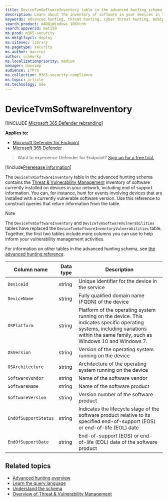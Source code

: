 ```yaml
---
title: DeviceTvmSoftwareInventory table in the advanced hunting schema
description: Learn about the inventory of software in your devices in the DeviceTvmSoftwareInventory table of the advanced hunting schema.
keywords: advanced hunting, threat hunting, cyber threat hunting, mdatp, microsoft defender atp, wdatp search, query, telemetry, schema reference, kusto, table, column, data type, description, threat & vulnerability management, TVM, device management, software, inventory, vulnerabilities, CVE ID, OS DeviceTvmSoftwareInventoryVulnerabilities
search.product: eADQiWindows 10XVcnh
search.appverid: met150
ms.prod: m365-security
ms.mktglfcycl: deploy
ms.sitesec: library
ms.pagetype: security
ms.author: maccruz
author: schmurky
ms.localizationpriority: medium
manager: dansimp
audience: ITPro
ms.collection: M365-security-compliance
ms.topic: article
ms.technology: mde
---
```


# DeviceTvmSoftwareInventory

[!INCLUDE [Microsoft 365 Defender rebranding](../../includes/microsoft-defender.md)]

**Applies to:**
- [Microsoft Defender for Endpoint](https://go.microsoft.com/fwlink/p/?linkid=2154037)
- [Microsoft 365 Defender](https://go.microsoft.com/fwlink/?linkid=2118804)

>Want to experience Defender for Endpoint? [Sign up for a free trial.](https://www.microsoft.com/WindowsForBusiness/windows-atp?ocid=docs-wdatp-advancedhuntingref-abovefoldlink)

[!include[Prerelease information](../../includes/prerelease.md)]

The `DeviceTvmSoftwareInventory` table in the advanced hunting schema contains the [Threat & Vulnerability Management](next-gen-threat-and-vuln-mgt.md) inventory of software currently installed on devices in your network, including end of support information. You can, for instance, hunt for events involving devices that are installed with a currently vulnerable software version. Use this reference to construct queries that return information from the table.

>[!NOTE]
>The `DeviceTvmSoftwareInventory` and `DeviceTvmSoftwareVulnerabilities` tables have replaced the `DeviceTvmSoftwareInventoryVulnerabilities` table. Together, the first two tables include more columns you can use to help inform your vulnerability management activities.

For information on other tables in the advanced hunting schema, see [the advanced hunting reference](advanced-hunting-reference.md).

| Column name | Data type | Description |
|-------------|-----------|-------------|
| `DeviceId` | string | Unique identifier for the device in the service |
| `DeviceName` | string | Fully qualified domain name (FQDN) of the device |
| `OSPlatform` | string | Platform of the operating system running on the device. This indicates specific operating systems, including variations within the same family, such as Windows 10 and Windows 7. |
| `OSVersion` | string | Version of the operating system running on the device |
| `OSArchitecture` | string | Architecture of the operating system running on the device |
| `SoftwareVendor` | string | Name of the software vendor |
| `SoftwareName` | string | Name of the software product |
| `SoftwareVersion` | string | Version number of the software product |
| `EndOfSupportStatus` | string | Indicates the lifecycle stage of the software product relative to its specified end-of-support (EOS) or end-of-life (EOL) date |
| `EndOfSupportDate` | string | End-of-support (EOS) or end-of-life (EOL) date of the software product |



## Related topics

- [Advanced hunting overview](advanced-hunting-overview.md)
- [Learn the query language](advanced-hunting-query-language.md)
- [Understand the schema](advanced-hunting-schema-reference.md)
- [Overview of Threat & Vulnerability Management](next-gen-threat-and-vuln-mgt.md)

